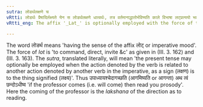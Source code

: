 ```yaml
---
sutra: लोडर्थलक्षणे च
vRtti: लोडर्थः प्रैषादिर्लक्ष्यते येन स लोडर्थलक्षणे धात्वर्थः, तत्र वर्तमानाद्धातोर्भविष्यति काले विभाषा लट्प्रत्ययो भवति ॥
vRtti_eng: The affix '_Lat_' is optionally employed with the force of the futurity, after that root, which in a conditional sentence, is the condition precedent for the action indicated by another verb having the sense of the imperative mood.

---
```

The word लोडर्थ means 'having the sense of the affix लोट् or imperative mood'. The force of _lot_ is 'to command, direct, invite &c' as given in (III. 3. 162) and (III. 3. 163). The _sutra_, translated literally, will mean 'the present tense may optionally be employed when the action denoted by the verb is related to another action denoted by another verb in the imperative, as a sign (लक्षण) is to the thing signified (लक्ष्य)'. Thus उपाध्यायश्चेदागच्छति (आगमिष्यति or आगन्ता) अथ त्वं छन्दोऽधीष्व 'if the professor comes (i.e. will come) then read you prosody'. Here the coming of the professor is the _lakshana_ of the direction as to reading. 